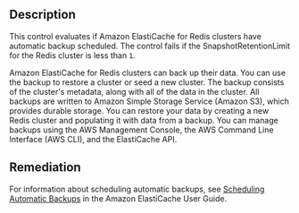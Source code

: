 ## Description

This control evaluates if Amazon ElastiCache for Redis clusters have automatic backup scheduled. The control fails if the SnapshotRetentionLimit for the Redis cluster is less than `1`.

Amazon ElastiCache for Redis clusters can back up their data. You can use the backup to restore a cluster or seed a new cluster. The backup consists of the cluster's metadata, along with all of the data in the cluster. All backups are written to Amazon Simple Storage Service (Amazon S3), which provides durable storage. You can restore your data by creating a new Redis cluster and populating it with data from a backup. You can manage backups using the AWS Management Console, the AWS Command Line Interface (AWS CLI), and the ElastiCache API.

## Remediation

For information about scheduling automatic backups, see [Scheduling Automatic Backups](https://docs.aws.amazon.com/AmazonElastiCache/latest/red-ug/backups-automatic.html) in the Amazon ElastiCache User Guide.